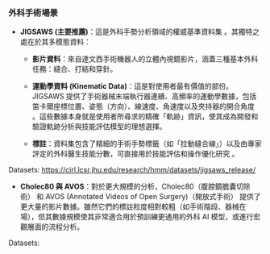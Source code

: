 

### 外科手術場景

- **JIGSAWS (主要推薦)**：這是外科手勢分析領域的權威基準資料集 。其獨特之處在於其多模態資料：  
    
    - **影片資料**：來自達文西手術機器人的立體內視鏡影片，涵蓋三種基本外科任務：縫合、打結和穿針。
        
    - **運動學資料 (Kinematic Data)**：這是對使用者最有價值的部份。JIGSAWS 提供了手術器械末端執行器連續、高頻率的運動學數據，包括笛卡爾座標位置、姿態（方向）、線速度、角速度以及夾持器的開合角度 。這些數據本身就是使用者所尋求的精確「軌跡」資訊，使其成為開發和驗證軌跡分析與技能評估模型的理想選擇。  
        
    - **標註**：資料集包含了精細的手術手勢標籤（如「拉動縫合線」）以及由專家評定的外科醫生技能分數，可直接用於技能評估和操作優化研究 。  

Datasets: https://cirl.lcsr.jhu.edu/research/hmm/datasets/jigsaws_release/



- **Cholec80 與 AVOS**：對於更大規模的分析，Cholec80（腹腔鏡膽囊切除術） 和 AVOS (Annotated Videos of Open Surgery)（開放式手術） 提供了更大量的影片數據。雖然它們的標註粒度相對較粗（如手術階段、器械在場），但其數據規模使其非常適合用於預訓練更通用的外科 AI 模型，或進行宏觀層面的流程分析。

Datasets:  
